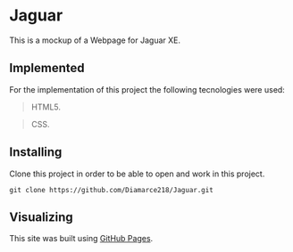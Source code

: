 # Jaguar
This is a mockup of a Webpage for Jaguar XE.

## Implemented
For the implementation of this project the following tecnologies were used:
>HTML5.

>CSS.

## Installing
Clone this project in order to be able to open and work in this project.
```
git clone https://github.com/Diamarce218/Jaguar.git
```

## Visualizing

This site was built using [GitHub Pages](https://diamarce218.github.io/Jaguar/).

